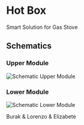 # Hot Box

Smart Solution for Gas Stove

## Schematics

### Upper Module

![Schematic Upper Module](https://github.com/colakburak/hot-like-a-borsch/blob/main/assets/Schematic_1.jpeg "Schematic Upper Module")


### Lower Module
![Schematic Lower Module](https://github.com/colakburak/hot-like-a-borsch/blob/main/assets/Schematic_2.jpeg "Schematic Lower Module")


Burak & Lorenzo & Elizabete
